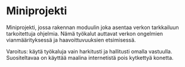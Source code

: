 # Miniprojekti

Miniprojekti, jossa rakennan moduulin joka asentaa verkon tarkkailuun tarkoitettuja ohjelmia. Nämä työkalut auttavat verkon ongelmien vianmäärityksessä ja haavoittuvuuksien etsimisessä.

Varoitus: käytä työkaluja vain harkitusti ja hallitusti omalla vastuulla. Suositeltavaa on käyttää maalina internetistä pois kytkettyä konetta. 
